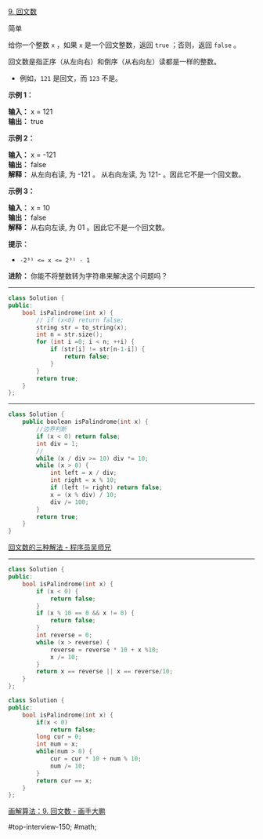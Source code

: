 [9. 回文数](https://leetcode.cn/problems/palindrome-number/)

简单

给你一个整数 `x` ，如果 `x` 是一个回文整数，返回 `true` ；否则，返回 `false` 。

回文数是指正序（从左向右）和倒序（从右向左）读都是一样的整数。

- 例如，`121` 是回文，而 `123` 不是。

**示例 1：**

**输入：** x = 121  
**输出：** true  

**示例 2：**

**输入：** x = -121  
**输出：** false  
**解释：** 从左向右读, 为 -121 。 从右向左读, 为 121- 。因此它不是一个回文数。

**示例 3：**

**输入：** x = 10  
**输出：** false  
**解释：** 从右向左读, 为 01 。因此它不是一个回文数。

**提示：**

- `-2³¹ <= x <= 2³¹ - 1`

**进阶：** 你能不将整数转为字符串来解决这个问题吗？
---- ----
```cpp
class Solution {
public:
    bool isPalindrome(int x) {
        // if (x<0) return false;
        string str = to_string(x);
        int n = str.size();
        for (int i =0; i < n; ++i) {
            if (str[i] != str[n-1-i]) {
                return false;
            }
        }
        return true;
    }
};
```

----
```cpp
class Solution {
    public boolean isPalindrome(int x) {
        //边界判断
        if (x < 0) return false;
        int div = 1;
        //
        while (x / div >= 10) div *= 10;
        while (x > 0) {
            int left = x / div;
            int right = x % 10;
            if (left != right) return false;
            x = (x % div) / 10;
            div /= 100;
        }
        return true;
    }
}
```
[回文数的三种解法 - 程序员吴师兄](https://leetcode.cn/problems/palindrome-number/solutions/6170/dong-hua-hui-wen-shu-de-san-chong-jie-fa-fa-jie-ch/)

----
```cpp
class Solution {
public:
    bool isPalindrome(int x) {
        if (x < 0) {
            return false;
        }
        if (x % 10 == 0 && x != 0) {
            return false;
        }
        int reverse = 0;
        while (x > reverse) {
            reverse = reverse * 10 + x %10;
            x /= 10;
        }
        return x == reverse || x == reverse/10;
    }
};
```

```cpp
class Solution {
public:
    bool isPalindrome(int x) {
        if(x < 0)
            return false;
        long cur = 0;
        int num = x;
        while(num > 0) {
            cur = cur * 10 + num % 10;
            num /= 10;
        }
        return cur == x;
    }
};
```
[画解算法：9. 回文数 - 画手大鹏](https://leetcode.cn/problems/palindrome-number/solutions/7559/hua-jie-suan-fa-9-hui-wen-shu-by-guanpengchn)

#top-interview-150; #math;